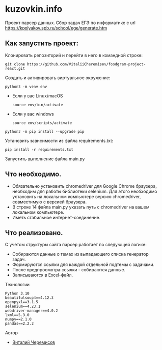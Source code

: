 # kuzovkin.info
Проект парсер данных. Сбор задач ЕГЭ по информатике с url
https://kpolyakov.spb.ru/school/ege/generate.htm

## Как запустить проект:
Клонировать репозиторий и перейти в него в командной строке:
```
git clone https://github.com/VitaliiCheremisov/foodgram-project-react.git
```
Cоздать и активировать виртуальное окружение:
```
python3 -m venv env
```
* Если у вас Linux/macOS
    ```
    source env/bin/activate
    ```
* Если у вас windows
    ```
    source env/scripts/activate
    ```
```
python3 -m pip install --upgrade pip
```
Установить зависимости из файла requirements.txt:
```
pip install -r requirements.txt
```
Запустить выполнение файла main.py


## Что необходимо.
- Обязательно установить chromedriver для Google Chrome браузера, необходим для работы 
  библиотеки selenium. Для этого необходимо установить на локальном компьютере версию chromedriver,
  совместимую с версией браузера.
- В строке 14 файла main.py указать путь с chromedriver на вашем локальном компьютере.
- Иметь стабильное интернет-соединение.

## Что реализовано.
С учетом структуры сайта парсер работает по следующей логике:
- Собираются данные о темах из выпадающего списка генератор задач.
- Формируются ссылки для каждой отдельной подтемы с задачами.
- После предпросмотра ссылки - собираются данные.
- Записываются в Excel-файл.
  
Технологии
```
Python 3.10
beautifulsoup4==4.12.3
openpyxl==3.1.5
selenium==4.23.1
webdriver-manager==4.0.2
lxml==5.3.0
numpy==2.1.0
pandas==2.2.2
```

Автор
- [Виталий Черемисов](https://github.com/VitaliiCheremisov)

